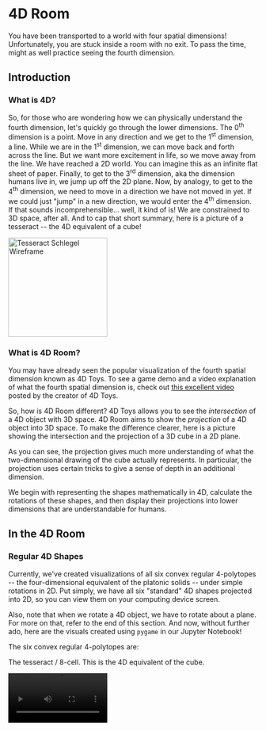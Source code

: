 # 4D Room
You have been transported to a world with four spatial dimensions! Unfortunately, you are stuck inside a room with no exit. To pass the time, might as well practice seeing the fourth dimension.

## Introduction

### What is 4D? 
So, for those who are wondering how we can physically understand the fourth dimension, let's quickly go through the lower dimensions.
The 0<sup>th</sup> dimension is a point. Move in any direction and we get to the 1<sup>st</sup> dimension, a line.
While we are in the 1<sup>st</sup> dimension, we can move back and forth across the line. But we want more excitement in life, so we move away from the line. We have reached a 2D world. You can imagine this as an infinite flat sheet of paper.
Finally, to get to the 3<sup>rd</sup> dimension, aka the dimension humans live in, we jump up off the 2D plane.
Now, by analogy, to get to the 4<sup>th</sup> dimension, we need to move in a direction we have not moved in yet. If we could just "jump" in a new direction, we would enter the 4<sup>th</sup> dimension. If that sounds incomprehensible... well, it kind of is! We are constrained to 3D space, after all. And to cap that short summary, here is a picture of a tesseract -- the 4D equivalent of a cube!

<img src="https://user-images.githubusercontent.com/60443351/131231581-e37f6300-1afb-47f9-a82d-e42ba5e4dff1.png" alt="Tesseract Schlegel Wireframe" width="200"/>


### What is 4D Room?
You may have already seen the popular visualization of the fourth spatial dimension known as 4D Toys. To see a game demo and a video explanation of what the fourth spatial dimension is, check out [this excellent video](https://www.youtube.com/watch?v=0t4aKJuKP0Q) posted by the creator of 4D Toys.

So, how is 4D Room different? 4D Toys allows you to see the _intersection_ of a 4D object with 3D space. 4D Room aims to show the _projection_ of a 4D object into 3D space. To make the difference clearer, here is a picture showing the intersection and the projection of a 3D cube in a 2D plane.



As you can see, the projection gives much more understanding of what the two-dimensional drawing of the cube actually represents. In particular, the projection uses certain tricks to give a sense of depth in an additional dimension.

We begin with representing the shapes mathematically in 4D, calculate the rotations of these shapes, and then display their projections into lower dimensions that are understandable for humans. 



## In the 4D Room

### Regular 4D Shapes
Currently, we've created visualizations of all six convex regular 4-polytopes -- the four-dimensional equivalent of the platonic solids -- under simple rotations in 2D. Put simply, we have all six "standard" 4D shapes projected into 2D, so you can view them on your computing device screen. 

Also, note that when we rotate a 4D object, we have to rotate about a plane. For more on that, refer to the end of this section. And now, without further ado, here are the visuals created using `pygame` in our Jupyter Notebook!

The six convex regular 4-polytopes are: 

The tesseract / 8-cell. This is the 4D equivalent of the cube. 

<video width="200" controls>
  <source src="
https://user-images.githubusercontent.com/60443351/131234157-1861d459-411c-4a3b-a050-734aaf14bacc.mp4" type="video/mp4">


We start with this polytope because it is probably the most comprehensible out of a set of very incomprehensible figures. The first video depicts one simple rotation about the XY-plane.




Rotation of 4D objects is done about a plane, or a 2D sheet. This can be understood by analogy by recalling that a polygon constrained to the 2D plane can only rotate about a point (0D), and a solid constrained to 3D space can only rotate about a line (1D). We can see that in order to rotate an object, it needs a pivot that is two dimensions lower. Following that logic, a 4D object will have to rotate about a 2D sheet. As the object rotates in 4D space, the 2D plane of rotation remains fixed.




Upcoming steps include generation of random irregular 4-polytopes and porting to VR. We are particularly excited about putting these on a VR platform because interacting with these 4D objects as they move in a 3D space made possible by VR would increase the amount of information about these shapes we are able to retain when depicting them. Maybe our 3D brains will be more capable of understanding the 4th dimension!
